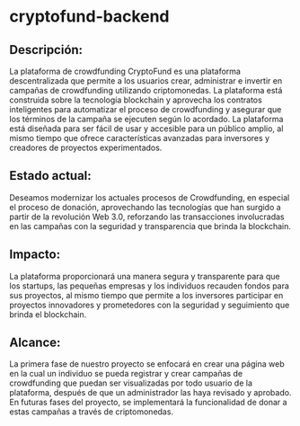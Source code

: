 # cryptofund-backend

## Descripción:
La plataforma de crowdfunding CryptoFund es una plataforma descentralizada que permite a los usuarios crear, administrar e invertir en campañas de crowdfunding utilizando criptomonedas. La plataforma está construida sobre la tecnología blockchain y aprovecha los contratos inteligentes para automatizar el proceso de crowdfunding y asegurar que los términos de la campaña se ejecuten según lo acordado. La plataforma está diseñada para ser fácil de usar y accesible para un público amplio, al mismo tiempo que ofrece características avanzadas para inversores y creadores de proyectos experimentados.

## Estado actual:
Deseamos modernizar los actuales procesos de Crowdfunding, en especial el proceso de donación, aprovechando las tecnologías que han surgido a partir de la revolución Web 3.0, reforzando las transacciones involucradas en las campañas con la seguridad y transparencia que brinda la blockchain.

## Impacto:
La plataforma proporcionará una manera segura y transparente para que los startups, las pequeñas empresas y los individuos recauden fondos para sus
proyectos, al mismo tiempo que permite a los inversores participar en proyectos innovadores y prometedores con la seguridad y seguimiento que brinda el blockchain.

## Alcance:
La primera fase de nuestro proyecto se enfocará en crear una página web en la cual un individuo se pueda registrar y crear campañas de crowdfunding que puedan ser visualizadas por todo usuario de la plataforma, después de que un administrador las haya revisado y aprobado. En futuras fases del proyecto, se implementará la funcionalidad de donar a estas campañas a través de criptomonedas.